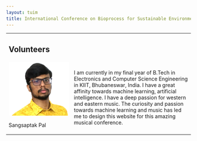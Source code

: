 ```yaml
---
layout: tuim
title: International Conference on Bioprocess for Sustainable Environment and Energy
---
```

<table class="teaotab">
    <tr>
        <td class="huidas" colspan="4">
            <h2>Volunteers</h2>
        </td>
    </tr>
    <tr>
        <td class="mugol">
            <img src="assets\volunteers\sangsaptak-pal.jpg" alt="Avatar" class="avatar">
            <p class = "naerm">Sangsaptak Pal</p>    
        </td>
        <td class="tuxgol">
            <p>I am currently in my final year of B.Tech in Electronics and Computer Science Engineering in KIIT, Bhubaneswar, India. I have a great affinity towards machine learning, artificial intelligence. I have a deep passion for western and eastern music. The curiosity and passion towards machine learning and music has led me to design this website for this amazing musical conference.</p>
        </td>
    </tr>
</table>
